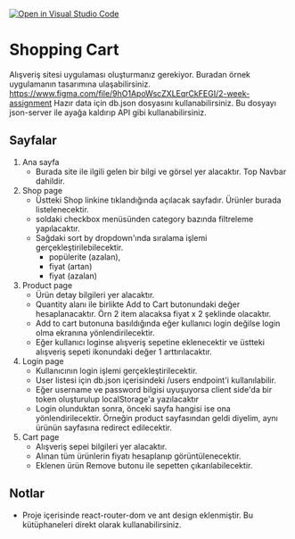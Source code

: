 [![Open in Visual Studio Code](https://classroom.github.com/assets/open-in-vscode-f059dc9a6f8d3a56e377f745f24479a46679e63a5d9fe6f495e02850cd0d8118.svg)](https://classroom.github.com/online_ide?assignment_repo_id=5793513&assignment_repo_type=AssignmentRepo)
# Shopping Cart 
Alışveriş sitesi uygulaması oluşturmanız gerekiyor. Buradan örnek uygulamanın tasarımına ulaşabilirsiniz.
https://www.figma.com/file/9hO1ApoWscZXLEqrCkFEGI/2-week-assignment
Hazır data için db.json dosyasını kullanabilirsiniz. Bu dosyayı json-server ile ayağa kaldırıp API gibi kullanabilirsiniz.

## Sayfalar
1. Ana sayfa
    * Burada site ile ilgili gelen bir bilgi ve görsel yer alacaktır. Top Navbar dahildir.
2. Shop page
    * Üstteki Shop linkine tıklandığında açılacak sayfadır. Ürünler burada listelenecektir. 
    * soldaki checkbox menüsünden category bazında filtreleme yapılacaktır.
    * Sağdaki sort by dropdown'ında sıralama işlemi gerçekleştirilebilecektir.
        * popülerite (azalan), 
        * fiyat (artan)
        * fiyat (azalan)
3. Product page
    * Ürün detay bilgileri yer alacaktır.
    * Quantity alanı ile birlikte Add to Cart butonundaki değer hesaplanacaktır. Örn 2 item alacaksa fiyat x 2 şeklinde olacaktır.
    * Add to cart butonuna basıldığında eğer kullanıcı login değilse login olma ekranına yönlendirilecektir. 
    * Eğer kullanıcı loginse alışveriş sepetine eklenecektir ve üstteki alışveriş sepeti ikonundaki değer 1 arttırılacaktır.
4. Login page
    * Kullanıcının login işlemi gerçekleştirilecektir. 
    * User listesi için db.json içerisindeki /users endpoint'i kullanılabilir.
    * Eğer username ve password bilgisi uyuşuyorsa client side'da bir token oluşturulup localStorage'a yazılacaktır
    * Login olunduktan sonra, önceki sayfa hangisi ise ona yönlendirilecektir. Örneğin product sayfasından geldi diyelim, aynı ürünün sayfasına redirect edilecektir.
5. Cart page
    * Alışveriş sepei bilgileri yer alacaktır.
    * Alınan tüm ürünlerin fiyatı hesaplanıp görüntülenecektir.
    * Eklenen ürün Remove butonu ile sepetten çıkarılabilecektir.

## Notlar
* Proje içerisinde react-router-dom ve ant design eklenmiştir. Bu kütüphaneleri direkt olarak kullanabilirsiniz.